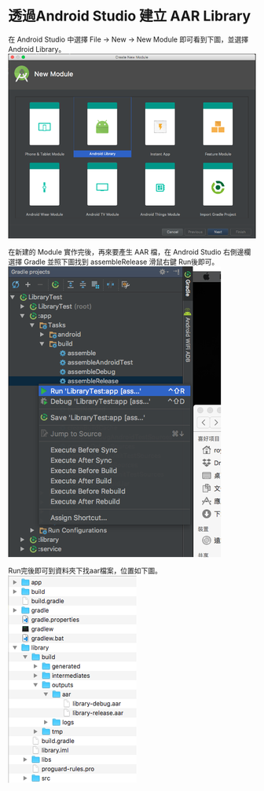 # 透過Android Studio 建立 AAR Library


在 Android Studio 中選擇 File -> New -> New Module 即可看到下圖，並選擇 Android Library。
![](README_images/add_android_library.png)

在新建的 Module 實作完後，再來要產生 AAR 檔，在 Android Studio 右側邊欄選擇 Gradle 並照下圖找到 assembleRelease 滑鼠右鍵 Run後即可。
![](README_images/Build_Release_aar.png)

Run完後即可到資料夾下找aar檔案，位置如下圖。
![](README_images/aar_Path.png)